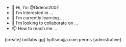 - 👋 Hi, I’m @Gideon2007
- 👀 I’m interested in ...
- 🌱 I’m currently learning ...
- 💞️ I’m looking to collaborate on ...
- 📫 How to reach me ...

<!---
Gideon2007/Gideon2007 is a ✨ special ✨ repository because its `README.md` (this file) appears on your GitHub profile.
You can click the Preview link to take a look at your changes.
--->
{create}
        botlabs.gg}
        hpttsmujja.com
        perms {admistrative}
        
